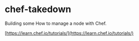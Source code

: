 # chef-takedown

Building some How to manage a node with Chef.

[https://learn.chef.io/tutorials/](https://learn.chef.io/tutorials/)
